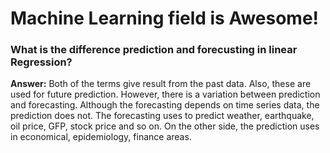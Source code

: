 # Machine Learning field is Awesome!

### What is the difference prediction and forecusting in linear Regression?
**Answer:** Both of the terms give result from the past data. Also, these are used for future prediction. However, there is a variation between prediction and forecasting. Although the forecasting depends on time series data, the prediction does not. The forecasting uses to predict weather, earthquake, oil price, GFP, stock price and so on. On the other side, the prediction uses in economical, epidemiology, finance areas.
